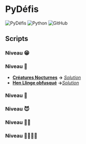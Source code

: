 # PyDéfis

![PyDéfis](https://img.shields.io/badge/PYDEFIS-6FDA44?style=for-the-badge&logoColor=white&link=https://pydefis.callicode.fr) ![Python](https://img.shields.io/badge/python-3670A0?style=for-the-badge&logo=python&logoColor=ffdd54&link=https://www.python.org) ![GitHub](https://img.shields.io/badge/github-%23121011.svg?style=for-the-badge&logo=github&logoColor=white&link=https://github.com/thinkercat/PyDefis)

## Scripts

### Niveau 😁

### Niveau 🥴

* [**Créatures Nocturnes**](https://pydefis.callicode.fr/defis/C22_VampireSurvivors/txt) **->** [*Solution*](https://github.com/thinkercat/PyDefis/blob/master/CreaturesNocturnes.py)
* [**Hen Llinge obfusqué**](https://pydefis.callicode.fr/defis/C22_Obfuscate01/txt) **->**[*Solution*](https://github.com/thinkercat/PyDefis/blob/master/HenLlingeObfusqué.py)

### Niveau 🤢

### Niveau 😈

### Niveau 🐱‍👤

### Niveau 🐱‍👤🐱‍👤
